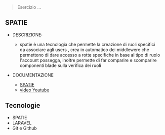 > Esercizio ...
## SPATIE

- DESCRIZIONE:
  - spatie è una tecnologia che permette la creazione di ruoli specifici da associare agli users , crea in automatico dei middlewere che permettono di dare accesso a rotte specifiche in base al tipo di ruolo l'account possegga, inoltre permette di far comparire e scomparire componenti blade sulla verifica dei ruoli 

- DOCUMENTAZIONE
  - [SPATIE](https://spatie.be/docs/laravel-permission/v5/basic-usage/middleware)
  - [video Youtube](https://www.youtube.com/watch?v=cNrMdCXNml8&t=3527s)

## Tecnologie
- SPATIE
- LARAVEL
- Git e Github

